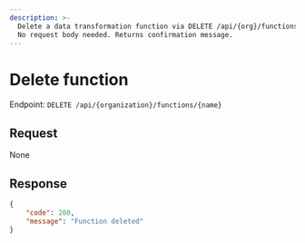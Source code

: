 ```yaml
---
description: >-
  Delete a data transformation function via DELETE /api/{org}/functions/{name}.
  No request body needed. Returns confirmation message.
---
```

# Delete function

Endpoint: `DELETE /api/{organization}/functions/{name}`

## Request

None

## Response

```json
{
	"code": 200,
	"message": "Function deleted"
}
```
